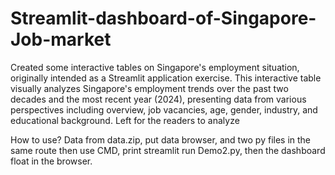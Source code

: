 # Streamlit-dashboard-of-Singapore-Job-market
Created some interactive tables on Singapore's employment situation, originally intended as a Streamlit application exercise.
This interactive table visually analyzes Singapore's employment trends over the past two decades and the most recent year (2024), presenting data from various perspectives including overview, job vacancies, age, gender, industry, and educational background.
Left for the readers to analyze


How to use?
Data from data.zip, put data browser, and two py files in the same route
then use CMD, print streamlit run Demo2.py, then the dashboard float in the browser.
